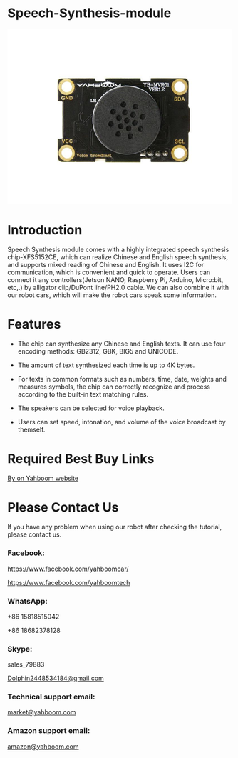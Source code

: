 # Speech-Synthesis-module
![](https://github.com/YahboomTechnology/Speech-Synthesis-module/blob/master/Yahboom_speech.jpg)
# Introduction
Speech Synthesis module comes with a highly integrated speech synthesis chip-XFS5152CE, which can realize Chinese and English speech synthesis, and supports mixed reading of Chinese and English. It uses I2C for communication, which is convenient and quick to operate. Users can connect it any controllers(Jetson NANO, Raspberry Pi, Arduino, Micro:bit, etc,.) by alligator clip/DuPont line/PH2.0 cable. We can also combine it with our robot cars, which will make the robot cars speak some information. 
# Features
* The chip can synthesize any Chinese and English texts. It can use four encoding methods: GB2312, GBK, BIG5 and UNICODE.

* The amount of text synthesized each time is up to 4K bytes.

* For texts in common formats such as numbers, time, date, weights and measures symbols, the chip can correctly recognize and process according to the built-in text matching rules.

* The speakers can be selected for voice playback.

* Users can set speed, intonation, and volume of the voice broadcast by themself.

# Required Best Buy Links

[By on Yahboom website](https://category.yahboom.net/products/speech-synthesis)


# Please Contact Us
If you have any problem when using our robot after checking the tutorial, please contact us.

### Facebook: 
https://www.facebook.com/yahboomcar/ 
  
https://www.facebook.com/yahboomtech
### WhatsApp:
+86 15818515042

+86 18682378128
### Skype:  
sales_79883

Dolphin2448534184@gmail.com 
### Technical support email: 
market@yahboom.com
### Amazon support email: 
amazon@yahboom.com
